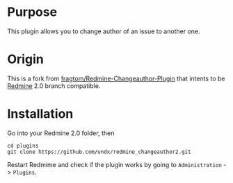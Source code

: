 # Purpose

This plugin allows you to change author of an issue to another one.

# Origin

This is a fork from [fragtom/Redmine-Changeauthor-Plugin](https://github.com/fragtom/Redmine-Changeauthor-Plugin)
that intents to be [Redmine](http://www.redmine.org) 2.0 branch compatible.

# Installation

Go into your Redmine 2.0 folder, then

    cd plugins
    git clone https://github.com/undx/redmine_changeauthor2.git

Restart Redmime and check if the plugin works by going to `Administration` -> `Plugins`.
